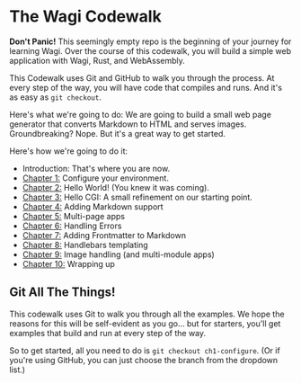 # The Wagi Codewalk

**Don't Panic!** This seemingly empty repo is the beginning of your journey for learning Wagi.
Over the course of this codewalk, you will build a simple web application with
Wagi, Rust, and WebAssembly.

This Codewalk uses Git and GitHub to walk you through the process. At every step of
the way, you will have code that compiles and runs. And it's as easy as `git checkout`.

Here's what we're going to do: We are going to build a small web page generator that
converts Markdown to HTML and serves images. Groundbreaking? Nope. But it's a great
way to get started.

Here's how we're going to do it:

- Introduction: That's where you are now.
- [Chapter 1:](/technosophos/codewalk-wagi/tree/ch1-configure) Configure your environment.
- [Chapter 2:](/technosophos/codewalk-wagi/tree/ch2-hello-world) Hello World! (You knew it was coming).
- [Chapter 3:](/technosophos/codewalk-wagi/tree/ch3-hello-cgi) Hello CGI: A small refinement on our starting point.
- [Chapter 4:](/technosophos/codewalk-wagi/tree/ch4-markdown) Adding Markdown support
- [Chapter 5:](/technosophos/codewalk-wagi/tree/ch5-multi-page) Multi-page apps
- [Chapter 6:](/technosophos/codewalk-wagi/tree/ch6-errors) Handling Errors
- [Chapter 7:](/technosophos/codewalk-wagi/tree/ch7-frontmatter) Adding Frontmatter to Markdown
- [Chapter 8:](/technosophos/codewalk-wagi/tree/ch8-handlebars) Handlebars templating
- [Chapter 9:](/technosophos/codewalk-wagi/tree/ch9-images) Image handling (and multi-module apps)
- [Chapter 10:](/technosophos/codewalk-wagi/tree/ch10-wrapping-up) Wrapping up

## Git All The Things!

This codewalk uses Git to walk you through all the examples. We hope the reasons for this
will be self-evident as you go... but for starters, you'll get examples that build
and run at every step of the way.

So to get started, all you need to do is `git checkout ch1-configure`. (Or if you're
using GitHub, you can just choose the branch from the dropdown list.)
